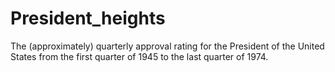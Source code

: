 # President_heights
The (approximately) quarterly approval rating for the President of the United States from the first quarter of 1945 to the last quarter of 1974.

